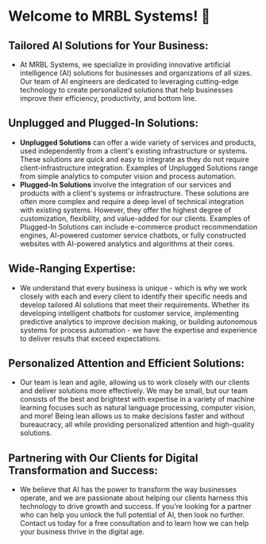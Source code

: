 # Welcome to MRBL Systems! 👋

## Tailored AI Solutions for Your Business:
- At MRBL Systems, we specialize in providing innovative artificial intelligence (AI) solutions for businesses and organizations of all sizes. Our team of AI engineers are dedicated to leveraging cutting-edge technology to create personalized solutions that help businesses improve their efficiency, productivity, and bottom line.

## Unplugged and Plugged-In Solutions:
- <b>Unplugged Solutions</b> can offer a wide variety of services and products, used independently from a client's existing infrastructure or systems. These solutions are quick and easy to integrate as they do not require client-infrastructure integration. Examples of Unplugged Solutions range from simple analytics to computer vision and process automation.
- <b>Plugged-In Solutions</b> involve the integration of our services and products with a client's systems or infrastructure. These solutions are often more complex and require a deep level of technical integration with existing systems. However, they offer the highest degree of customization, flexibility, and value-added for our clients. Examples of Plugged-In Solutions can include e-commerce product recommendation engines, AI-powered customer service chatbots, or fully constructed websites with AI-powered analytics and algorithms at their cores.

## Wide-Ranging Expertise:
- We understand that every business is unique - which is why we work closely with each and every client to identify their specific needs and develop tailored AI solutions that meet their requirements. Whether its developing intelligent chatbots for customer service, implementing predictive analytics to improve decision making, or building autonomous systems for process automation - we have the expertise and experience to deliver results that exceed expectations.

## Personalized Attention and Efficient Solutions:
- Our team is lean and agile, allowing us to work closely with our clients and deliver solutions more effectively. We may be small, but our team consists of the best and brightest with expertise in a variety of machine learning focuses such as natural language processing, computer vision, and more! Being lean allows us to make decisions faster and without bureaucracy, all while providing personalized attention and high-quality solutions.

## Partnering with Our Clients for Digital Transformation and Success:
- We believe that AI has the power to transform the way businesses operate, and we are passionate about helping our clients harness this technology to drive growth and success. If you're looking for a partner who can help you unlock the full potential of AI, then look no further. Contact us today for a free consultation and to learn how we can help your business thrive in the digital age.

<!--
**MRBL-Systems/MRBL-Systems** is a ✨ _special_ ✨ repository because its `README.md` (this file) appears on your GitHub profile.

Here are some ideas to get you started:

- 🔭 I’m currently working on ...
- 🌱 I’m currently learning ...
- 👯 I’m looking to collaborate on ...
- 🤔 I’m looking for help with ...
- 💬 Ask me about ...
- 📫 How to reach me: ...
- 😄 Pronouns: ...
- ⚡ Fun fact: ...
-->
